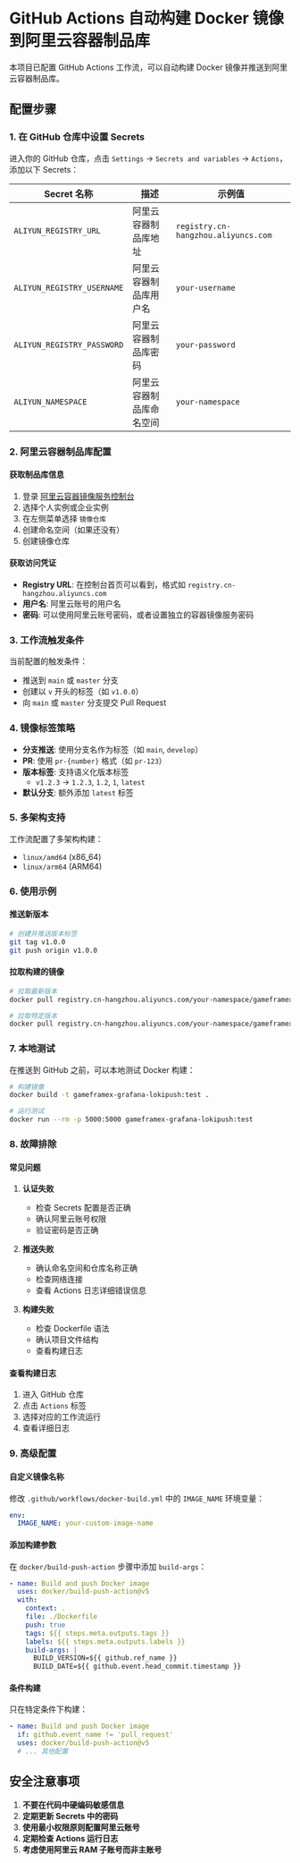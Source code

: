 # GitHub Actions 自动构建 Docker 镜像到阿里云容器制品库

本项目已配置 GitHub Actions 工作流，可以自动构建 Docker 镜像并推送到阿里云容器制品库。

## 配置步骤

### 1. 在 GitHub 仓库中设置 Secrets

进入你的 GitHub 仓库，点击 `Settings` -> `Secrets and variables` -> `Actions`，添加以下 Secrets：

| Secret 名称 | 描述 | 示例值 |
|------------|------|--------|
| `ALIYUN_REGISTRY_URL` | 阿里云容器制品库地址 | `registry.cn-hangzhou.aliyuncs.com` |
| `ALIYUN_REGISTRY_USERNAME` | 阿里云容器制品库用户名 | `your-username` |
| `ALIYUN_REGISTRY_PASSWORD` | 阿里云容器制品库密码 | `your-password` |
| `ALIYUN_NAMESPACE` | 阿里云容器制品库命名空间 | `your-namespace` |

### 2. 阿里云容器制品库配置

#### 获取制品库信息
1. 登录 [阿里云容器镜像服务控制台](https://cr.console.aliyun.com/)
2. 选择个人实例或企业实例
3. 在左侧菜单选择 `镜像仓库`
4. 创建命名空间（如果还没有）
5. 创建镜像仓库

#### 获取访问凭证
- **Registry URL**: 在控制台首页可以看到，格式如 `registry.cn-hangzhou.aliyuncs.com`
- **用户名**: 阿里云账号的用户名
- **密码**: 可以使用阿里云账号密码，或者设置独立的容器镜像服务密码

### 3. 工作流触发条件

当前配置的触发条件：
- 推送到 `main` 或 `master` 分支
- 创建以 `v` 开头的标签（如 `v1.0.0`）
- 向 `main` 或 `master` 分支提交 Pull Request

### 4. 镜像标签策略

- **分支推送**: 使用分支名作为标签（如 `main`, `develop`）
- **PR**: 使用 `pr-{number}` 格式（如 `pr-123`）
- **版本标签**: 支持语义化版本标签
  - `v1.2.3` -> `1.2.3`, `1.2`, `1`, `latest`
- **默认分支**: 额外添加 `latest` 标签

### 5. 多架构支持

工作流配置了多架构构建：
- `linux/amd64` (x86_64)
- `linux/arm64` (ARM64)

### 6. 使用示例

#### 推送新版本
```bash
# 创建并推送版本标签
git tag v1.0.0
git push origin v1.0.0
```

#### 拉取构建的镜像
```bash
# 拉取最新版本
docker pull registry.cn-hangzhou.aliyuncs.com/your-namespace/gameframex-grafana-lokipush:latest

# 拉取特定版本
docker pull registry.cn-hangzhou.aliyuncs.com/your-namespace/gameframex-grafana-lokipush:v1.0.0
```

### 7. 本地测试

在推送到 GitHub 之前，可以本地测试 Docker 构建：

```bash
# 构建镜像
docker build -t gameframex-grafana-lokipush:test .

# 运行测试
docker run --rm -p 5000:5000 gameframex-grafana-lokipush:test
```

### 8. 故障排除

#### 常见问题

1. **认证失败**
   - 检查 Secrets 配置是否正确
   - 确认阿里云账号权限
   - 验证密码是否正确

2. **推送失败**
   - 确认命名空间和仓库名称正确
   - 检查网络连接
   - 查看 Actions 日志详细错误信息

3. **构建失败**
   - 检查 Dockerfile 语法
   - 确认项目文件结构
   - 查看构建日志

#### 查看构建日志

1. 进入 GitHub 仓库
2. 点击 `Actions` 标签
3. 选择对应的工作流运行
4. 查看详细日志

### 9. 高级配置

#### 自定义镜像名称

修改 `.github/workflows/docker-build.yml` 中的 `IMAGE_NAME` 环境变量：

```yaml
env:
  IMAGE_NAME: your-custom-image-name
```

#### 添加构建参数

在 `docker/build-push-action` 步骤中添加 `build-args`：

```yaml
- name: Build and push Docker image
  uses: docker/build-push-action@v5
  with:
    context: .
    file: ./Dockerfile
    push: true
    tags: ${{ steps.meta.outputs.tags }}
    labels: ${{ steps.meta.outputs.labels }}
    build-args: |
      BUILD_VERSION=${{ github.ref_name }}
      BUILD_DATE=${{ github.event.head_commit.timestamp }}
```

#### 条件构建

只在特定条件下构建：

```yaml
- name: Build and push Docker image
  if: github.event_name != 'pull_request'
  uses: docker/build-push-action@v5
  # ... 其他配置
```

## 安全注意事项

1. **不要在代码中硬编码敏感信息**
2. **定期更新 Secrets 中的密码**
3. **使用最小权限原则配置阿里云账号**
4. **定期检查 Actions 运行日志**
5. **考虑使用阿里云 RAM 子账号而非主账号**
